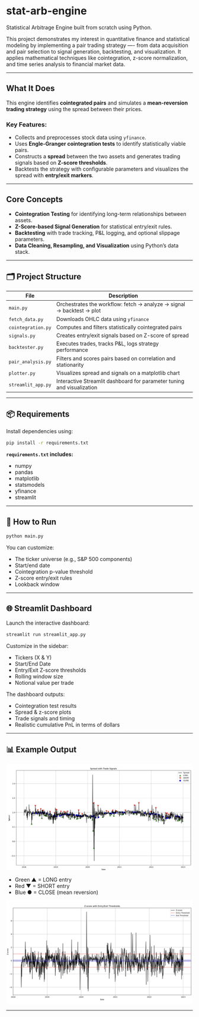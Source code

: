 # stat-arb-engine

Statistical Arbitrage Engine built from scratch using Python.

This project demonstrates my interest in quantitative finance and statistical modeling by implementing a pair trading strategy —- from data acquisition and pair selection to signal generation, backtesting, and visualization. It applies mathematical techniques like cointegration, z-score normalization, and time series analysis to financial market data.

---

## What It Does

This engine identifies **cointegrated pairs** and simulates a **mean-reversion trading strategy** using the spread between their prices.

### Key Features:
- Collects and preprocesses stock data using `yfinance`.
- Uses **Engle-Granger cointegration tests** to identify statistically viable pairs.
- Constructs a **spread** between the two assets and generates trading signals based on **Z-score thresholds**.
- Backtests the strategy with configurable parameters and visualizes the spread with **entry/exit markers**.

---

## Core Concepts

- **Cointegration Testing** for identifying long-term relationships between assets.
- **Z-Score-based Signal Generation** for statistical entry/exit rules.
- **Backtesting** with trade tracking, P&L logging, and optional slippage parameters.
- **Data Cleaning, Resampling, and Visualization** using Python’s data stack.

---

## 🗂 Project Structure

| File | Description |
|------|-------------|
| `main.py` | Orchestrates the workflow: fetch → analyze → signal → backtest → plot |
| `fetch_data.py` | Downloads OHLC data using `yfinance` |
| `cointegration.py` | Computes and filters statistically cointegrated pairs |
| `signals.py` | Creates entry/exit signals based on Z-score of spread |
| `backtester.py` | Executes trades, tracks P&L, logs strategy performance |
| `pair_analysis.py` | Filters and scores pairs based on correlation and stationarity |
| `plotter.py` | Visualizes spread and signals on a matplotlib chart |
| `streamlit_app.py` | Interactive Streamlit dashboard for parameter tuning and visualization |

---

## 📦 Requirements

Install dependencies using:
```bash
pip install -r requirements.txt
```

**`requirements.txt` includes:**
- numpy
- pandas
- matplotlib
- statsmodels
- yfinance
- streamlit

---

## 🚀 How to Run

```bash
python main.py
```

You can customize:
- The ticker universe (e.g., S&P 500 components)
- Start/end date
- Cointegration p-value threshold
- Z-score entry/exit rules
- Lookback window

---

## 🌐 Streamlit Dashboard

Launch the interactive dashboard:

```bash
streamlit run streamlit_app.py
```

Customize in the sidebar:
- Tickers (X & Y)
- Start/End Date
- Entry/Exit Z-score thresholds
- Rolling window size
- Notional value per trade

The dashboard outputs:
- Cointegration test results
- Spread & z-score plots
- Trade signals and timing
- Realistic cumulative PnL in terms of dollars

---

## 📊 Example Output

![Sample Spread Chart](samples/sample_spread.png)

- Green ▲ = LONG entry  
- Red ▼ = SHORT entry  
- Blue ● = CLOSE (mean reversion)


![Sample Spread Chart](samples/sample_zscores.png)

---
